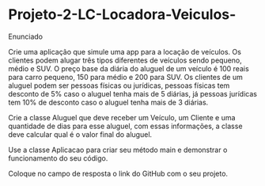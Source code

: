 # Projeto-2-LC-Locadora-Veiculos-

Enunciado

Crie uma aplicação que simule uma app para a locação de veículos. Os clientes podem alugar três tipos diferentes de veículos sendo pequeno, médio e SUV. 
O preço base da diária do aluguel de um veículo é 100 reais para carro pequeno, 150 para médio e 200 para SUV. 
Os clientes de um aluguel podem ser pessoas físicas ou jurídicas, pessoas físicas tem desconto de 5% caso o aluguel tenha mais de 5 diárias, 
já pessoas jurídicas tem 10% de desconto caso o aluguel tenha mais de 3 diárias.

Crie a classe Aluguel que deve receber um Veículo, um Cliente e uma quantidade de dias para esse aluguel, com essas informações, 
a classe deve calcular qual é o valor final do aluguel.

Use a classe Aplicacao para criar seu método main e demonstrar o funcionamento do seu código.

Coloque no campo de resposta o link do GitHub com o seu projeto.
